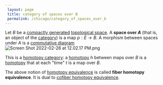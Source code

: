 ```yaml
---
 layout: page
 title: category of spaces over B
 permalink: /chicago/category_of_spaces_over_b
---
```


Let $B$ be a [compactly generated](https://defsmath.github.io/DefsMath/category_of_spaces_under_A) [topological space](https://defsmath.github.io/DefsMath/compactly_generated). A **space over $A$** (that is, an object of the [category](https://defsmath.github.io/DefsMath/topological_space)) is a map $p:E\to B$. A morphism between spaces under $A$ is a [commutative diagram](https://defsmath.github.io/DefsMath/category) ![Screen Shot 2022-02-26 at 12.02.17 PM.png](https://defsmath.github.io/DefsMath/commutative_diagram)

This is a [homotopy category](https://defsmath.github.io/DefsMath/homotopy_category): a [homotopy](https://defsmath.github.io/DefsMath/homotopy) $h$ between maps over $B$ is a [homotopy](https://defsmath.github.io/DefsMath/homotopy) that at each "time" $t$ is a map over $B$. 

The above notion of [homotopy equivalence](https://defsmath.github.io/DefsMath/homotopy_equivalence_of_spaces) is called **fiber homotopy equivalence**.  It is dual to [cofiber homotopy equivalence](https://defsmath.github.io/DefsMath/category_of_spaces_under_A).